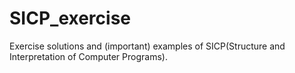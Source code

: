 # SICP_exercise
Exercise solutions and (important) examples of SICP(Structure and Interpretation of Computer Programs).
